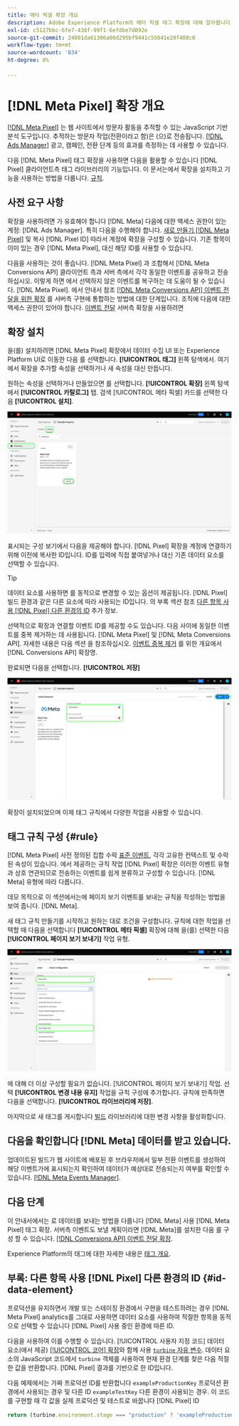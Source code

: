 ```yaml
---
title: 메타 픽셀 확장 개요
description: Adobe Experience Platform의 메타 픽셀 태그 확장에 대해 알아봅니다.
exl-id: c5127bbc-6fe7-438f-99f1-6efdbe7d092e
source-git-commit: 24001da61306a00d295bf9441c55041e20f488c0
workflow-type: tm+mt
source-wordcount: '834'
ht-degree: 0%

---
```


# [!DNL Meta Pixel] 확장 개요

[[!DNL Meta Pixel]](https://developers.facebook.com/docs/meta-pixel/) 는 웹 사이트에서 방문자 활동을 추적할 수 있는 JavaScript 기반 분석 도구입니다. 추적하는 방문자 작업(전환이라고 함)은 (으)로 전송됩니다. [[!DNL Ads Manager]](https://www.facebook.com/business/tools/ads-manager) 광고, 캠페인, 전환 단계 등의 효과를 측정하는 데 사용할 수 있습니다.

다음 [!DNL Meta Pixel] 태그 확장을 사용하면 다음을 활용할 수 있습니다 [!DNL Pixel] 클라이언트측 태그 라이브러리의 기능입니다. 이 문서는에서 확장을 설치하고 기능을 사용하는 방법을 다룹니다. [규칙](../../../ui/managing-resources/rules.md).

## 사전 요구 사항

확장을 사용하려면 가 유효해야 합니다 [!DNL Meta] 다음에 대한 액세스 권한이 있는 계정: [!DNL Ads Manager]. 특히 다음을 수행해야 합니다. [새로 만들기 [!DNL Meta Pixel]](https://www.facebook.com/business/help/952192354843755) 및 복사 [!DNL Pixel ID] 따라서 계정에 확장을 구성할 수 있습니다. 기존 항목이 이미 있는 경우 [!DNL Meta Pixel], 대신 해당 ID를 사용할 수 있습니다.

다음을 사용하는 것이 좋습니다. [!DNL Meta Pixel] 과 조합해서 [!DNL Meta Conversions API] 클라이언트 측과 서버 측에서 각각 동일한 이벤트를 공유하고 전송하십시오. 이렇게 하면 에서 선택하지 않은 이벤트를 복구하는 데 도움이 될 수 있습니다. [!DNL Meta Pixel]. 에서 안내서 참조 [[!DNL Meta Conversions API] 이벤트 전달을 위한 확장](../../client/meta/overview.md) 를 서버측 구현에 통합하는 방법에 대한 단계입니다. 조직에 다음에 대한 액세스 권한이 있어야 합니다. [이벤트 전달](../../../ui/event-forwarding/overview.md) 서버측 확장을 사용하려면

## 확장 설치

을(를) 설치하려면 [!DNL Meta Pixel] 확장에서 데이터 수집 UI 또는 Experience Platform UI로 이동한 다음 를 선택합니다. **[!UICONTROL 태그]** 왼쪽 탐색에서. 여기에서 확장을 추가할 속성을 선택하거나 새 속성을 대신 만듭니다.

원하는 속성을 선택하거나 만들었으면 를 선택합니다. **[!UICONTROL 확장]** 왼쪽 탐색에서 **[!UICONTROL 카탈로그]** 탭. 검색 [!UICONTROL 메타 픽셀] 카드를 선택한 다음 **[!UICONTROL 설치]**.

![다음 [!UICONTROL 설치] 다음에 대해 선택 중인 버튼 [!UICONTROL 메타 픽셀] 데이터 수집 UI의 확장.](../../../images/extensions/client/meta/install.png)

표시되는 구성 보기에서 다음을 제공해야 합니다. [!DNL Pixel] 확장을 계정에 연결하기 위해 이전에 복사한 ID입니다. ID를 입력에 직접 붙여넣거나 대신 기존 데이터 요소를 선택할 수 있습니다.

>[!TIP]
>
>데이터 요소를 사용하면 를 동적으로 변경할 수 있는 옵션이 제공됩니다. [!DNL Pixel] 빌드 환경과 같은 다른 요소에 따라 사용되는 ID입니다. 의 부록 섹션 참조 [다른 항목 사용 [!DNL Pixel] 다른 환경의 ID](#id-data-element) 추가 정보.

선택적으로 확장과 연결할 이벤트 ID를 제공할 수도 있습니다. 다음 사이에 동일한 이벤트를 중복 제거하는 데 사용됩니다. [!DNL Meta Pixel] 및 [!DNL Meta Conversions API]. 자세한 내용은 다음 섹션 을 참조하십시오. [이벤트 중복 제거](../../server/meta/overview.md#event-deduplication) 를 위한 개요에서 [!DNL Conversions API] 확장명.

완료되면 다음을 선택합니다. **[!UICONTROL 저장]**

![다음 [!DNL Pixel] 확장 구성 보기에서 데이터 요소로 제공된 ID.](../../../images/extensions/client/meta/configure.png)

확장이 설치되었으며 이제 태그 규칙에서 다양한 작업을 사용할 수 있습니다.

## 태그 규칙 구성 {#rule}

[!DNL Meta Pixel] 사전 정의된 집합 수락 [표준 이벤트](https://www.facebook.com/business/help/402791146561655), 각각 고유한 컨텍스트 및 수락된 속성이 있습니다. 에서 제공하는 규칙 작업 [!DNL Pixel] 확장은 이러한 이벤트 유형과 상호 연관되므로 전송하는 이벤트를 쉽게 분류하고 구성할 수 있습니다. [!DNL Meta] 유형에 따라 다릅니다.

데모 목적으로 이 섹션에서는에 페이지 보기 이벤트를 보내는 규칙을 작성하는 방법을 보여 줍니다. [!DNL Meta].

새 태그 규칙 만들기를 시작하고 원하는 대로 조건을 구성합니다. 규칙에 대한 작업을 선택할 때 다음을 선택합니다 **[!UICONTROL 메타 픽셀]** 확장에 대해 을(를) 선택한 다음 **[!UICONTROL 페이지 보기 보내기]** 작업 유형.

![다음 [!UICONTROL 페이지 보기 보내기] 데이터 수집 UI에서 규칙에 대해 선택 중인 작업 유형.](../../../images/extensions/client/meta/select-action.png)

에 대해 더 이상 구성할 필요가 없습니다. [!UICONTROL 페이지 보기 보내기] 작업. 선택 **[!UICONTROL 변경 내용 유지]** 작업을 규칙 구성에 추가합니다. 규칙에 만족하면 다음을 선택합니다. **[!UICONTROL 라이브러리에 저장]**.

마지막으로 새 태그를 게시합니다 [빌드](../../../ui/publishing/builds.md) 라이브러리에 대한 변경 사항을 활성화합니다.

## 다음을 확인합니다 [!DNL Meta] 데이터를 받고 있습니다.

업데이트된 빌드가 웹 사이트에 배포된 후 브라우저에서 일부 전환 이벤트를 생성하여 해당 이벤트가에 표시되는지 확인하여 데이터가 예상대로 전송되는지 여부를 확인할 수 있습니다. [[!DNL Meta Events Manager]](https://www.facebook.com/business/help/898185560232180).

## 다음 단계

이 안내서에서는 로 데이터를 보내는 방법을 다룹니다 [!DNL Meta] 사용 [!DNL Meta Pixel] 태그 확장. 서버측 이벤트도 보낼 계획이라면 [!DNL Meta]를 설치한 다음 를 구성 할 수 있습니다. [[!DNL Conversions API] 이벤트 전달 확장](../../server/meta/overview.md).

Experience Platform의 태그에 대한 자세한 내용은 [태그 개요](../../../home.md).

## 부록: 다른 항목 사용 [!DNL Pixel] 다른 환경의 ID {#id-data-element}

프로덕션을 유지하면서 개발 또는 스테이징 환경에서 구현을 테스트하려는 경우 [!DNL Meta Pixel] analytics를 그대로 사용하면 데이터 요소를 사용하여 적절한 항목을 동적으로 선택할 수 있습니다 [!DNL Pixel] 사용 중인 환경에 따른 ID.

다음을 사용하여 이를 수행할 수 있습니다. [!UICONTROL 사용자 지정 코드] 데이터 요소(에서 제공) [[!UICONTROL 코어] 확장](../core/overview.md)와 함께 사용 [`turbine` 자유 변수](../../../extension-dev/turbine.md). 데이터 요소의 JavaScript 코드에서 `turbine` 객체를 사용하여 현재 환경 단계를 찾은 다음 적절한 값을 반환합니다. [!DNL Pixel] 결과를 기반으로 한 ID입니다.

다음 예제에서는 가짜 프로덕션 ID를 반환합니다 `exampleProductionKey` 프로덕션 환경에서 사용되는 경우 및 다른 ID `exampleTestKey` 다른 환경이 사용되는 경우. 이 코드를 구현할 때 각 값을 실제 프로덕션 및 테스트로 바꿉니다 [!DNL Pixel] ID

```js
return (turbine.environment.stage === "production" ? 'exampleProductionKey' : 'exampleTestKey');
```
